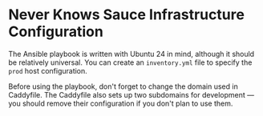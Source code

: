 # Never Knows Sauce Infrastructure Configuration

The Ansible playbook is written with Ubuntu 24 in mind, although
it should be relatively universal. You can create an `inventory.yml`
file to specify the `prod` host configuration.

Before using the playbook, don't forget to change the domain used in Caddyfile.
The Caddyfile also sets up two subdomains for development — you should
remove their configuration if you don't plan to use them.
